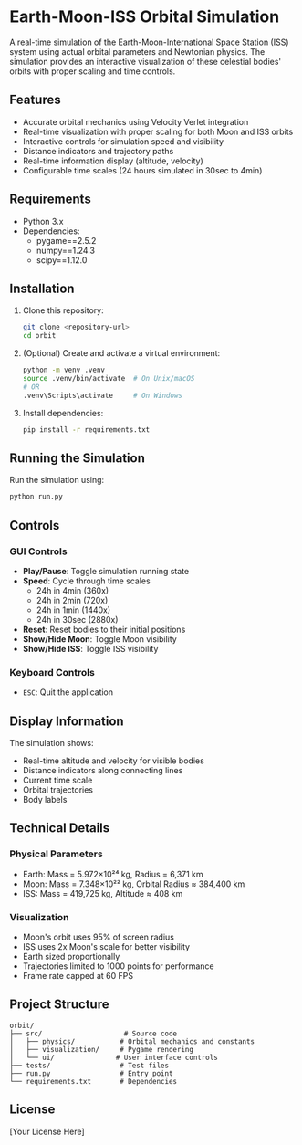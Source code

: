 # Earth-Moon-ISS Orbital Simulation

A real-time simulation of the Earth-Moon-International Space Station (ISS) system using actual orbital parameters and Newtonian physics. The simulation provides an interactive visualization of these celestial bodies' orbits with proper scaling and time controls.

## Features

- Accurate orbital mechanics using Velocity Verlet integration
- Real-time visualization with proper scaling for both Moon and ISS orbits
- Interactive controls for simulation speed and visibility
- Distance indicators and trajectory paths
- Real-time information display (altitude, velocity)
- Configurable time scales (24 hours simulated in 30sec to 4min)

## Requirements

- Python 3.x
- Dependencies:
  - pygame==2.5.2
  - numpy==1.24.3
  - scipy==1.12.0

## Installation

1. Clone this repository:
   ```bash
   git clone <repository-url>
   cd orbit
   ```

2. (Optional) Create and activate a virtual environment:
   ```bash
   python -m venv .venv
   source .venv/bin/activate  # On Unix/macOS
   # OR
   .venv\Scripts\activate     # On Windows
   ```

3. Install dependencies:
   ```bash
   pip install -r requirements.txt
   ```

## Running the Simulation

Run the simulation using:
```bash
python run.py
```

## Controls

### GUI Controls
- **Play/Pause**: Toggle simulation running state
- **Speed**: Cycle through time scales
  - 24h in 4min (360x)
  - 24h in 2min (720x)
  - 24h in 1min (1440x)
  - 24h in 30sec (2880x)
- **Reset**: Reset bodies to their initial positions
- **Show/Hide Moon**: Toggle Moon visibility
- **Show/Hide ISS**: Toggle ISS visibility

### Keyboard Controls
- `ESC`: Quit the application

## Display Information

The simulation shows:
- Real-time altitude and velocity for visible bodies
- Distance indicators along connecting lines
- Current time scale
- Orbital trajectories
- Body labels

## Technical Details

### Physical Parameters
- Earth: Mass = 5.972×10²⁴ kg, Radius = 6,371 km
- Moon: Mass = 7.348×10²² kg, Orbital Radius ≈ 384,400 km
- ISS: Mass = 419,725 kg, Altitude ≈ 408 km

### Visualization
- Moon's orbit uses 95% of screen radius
- ISS uses 2x Moon's scale for better visibility
- Earth sized proportionally
- Trajectories limited to 1000 points for performance
- Frame rate capped at 60 FPS

## Project Structure

```
orbit/
├── src/                    # Source code
│   ├── physics/           # Orbital mechanics and constants
│   ├── visualization/     # Pygame rendering
│   └── ui/               # User interface controls
├── tests/                 # Test files
├── run.py                 # Entry point
└── requirements.txt       # Dependencies
```

## License

[Your License Here] 